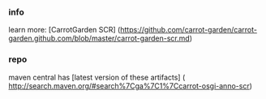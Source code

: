 ### info

learn more:
[CarrotGarden SCR]
(https://github.com/carrot-garden/carrot-garden.github.com/blob/master/carrot-garden-scr.md)

### repo

maven central has
[latest version of these artifacts]
( http://search.maven.org/#search%7Cga%7C1%7Ccarrot-osgi-anno-scr)
